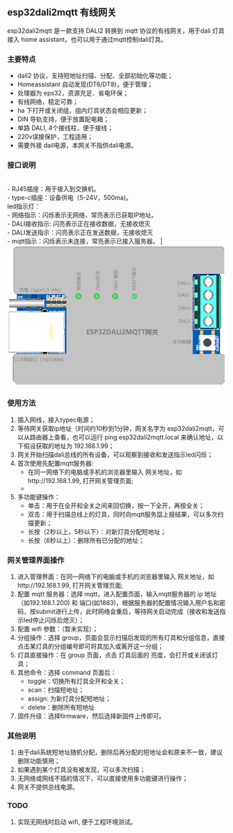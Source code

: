 ## esp32dali2mqtt 有线网关

esp32dali2mqtt 是一款支持 DALI2 转换到 mqtt 协议的有线网关，用于dali 灯具接入 home assistant，也可以用于通过mqtt控制dali灯具。

### 主要特点

- dali2 协议，支持短地址扫描、分配、全部初始化等功能；
- Homeassistant 自动发现(DT6/DT8)，便于管理；
- 处理器为 eps32，资源充足、省电环保；
- 有线网络，稳定可靠；
- ha 下打开或关闭组，组内灯具状态会相应更新；
- DIN 导轨支持，便于放置配电箱；
- 单路 DALI, 4个接线柱，便于接线；
- 220v误接保护，工程适用；
- 需要外接 dail电源，本网关不指供dali电源。

### 接口说明
<br> - RJ45插座：用于接入到交换机。<br> - type-c插座：设备供电（5-24V，500ma)。<br>led指示灯：<br>- 网络指示：闪烁表示无网络，常亮表示已获取IP地址。<br>- DALI接收指示: 闪亮表示正在接收数据，无接收熄灭<br> - DALI发送指示：闪亮表示正在发送数据，无接收熄灭 <br> - mqtt指示：闪烁表示未连接，常亮表示已接入服务器。 |  ![体积小巧](/res/esp32dali2mqtt.png )

### 使用方法
1. 插入网线，接入typec电源；
2. 等待网关获取ip地址（时间约10秒到1分钟，网关名字为 esp32dali2mqtt，可以从路由器上查看，也可以运行 ping esp32dali2mqtt.local 来确认地址，以下假设获取的地址为 192.168.1.99；
3. 网关开始扫描dali总线的所有设备，可以观察到接收和发送指示led闪烁；
3. 首次使用先配置mqtt服务器:
    - 在同一网络下的电脑或手机的浏览器里输入 网关地址，如http://192.168.1.99, 打开网关管理页面;
    - 
4. 多功能键操作：
    - 单击：用于在全开和全关之间来回切换，按一下全开，再按全关；
    - 双击：用于扫描总线上的灯具，同时向mqtt服务㗊上报结果，可以多次扫描更新；
    - 长按（2秒以上，5秒以下）：对新灯具分配短地址；
    - 长按（6秒以上）：删除所有已分配的地址；

### 网关管理界面操作
1. 进入管理界面：在同一网络下的电脑或手机的浏览器里输入 网关地址，如http://192.168.1.99, 打开网关管理页面;
2. 配置 mqtt 服务器：选择 mqtt，进入配置页面，输入mqtt服务器的 ip 地址（如192.168.1.200) 和 端口(如1883)，根据服务器的配置情况输入用户名和密码，按submit进行上传，此时网络会重启，等待网关启动完成（接收和发送指示led停止闪烁后熄灭）；
3. 配置 wifi 参数：（暂未实现）；
3. 分组操作：选择 group，页面会显示扫描后发现的所有灯具和分组信息，直接点击某灯具的分组编号即可将其加入或离开这一分组；
4. 灯具直接操作：在 group 页面，点击 灯具后面的 亮度，会打开或关闭该灯具；
5. 其他命令：选择 command 页面后：
    - toggle：切换所有灯具全开和全关；
    - scan：扫描短地址；
    - assign: 为新灯具分配短地址；
    - delete：删除所有短地址
6. 固件升级：选择firmware，然后选择新固件上传即可。

### 其他说明
1. 由于dali系统短地址随机分配，删除后再分配的短地址会和原来不一致，建议删除功能慎用；
2. 如果遇到某个灯具没有被发现，可以多次扫描；
3. 无网络或网线不插的情况下，可以直接使用多功能键进行操作；
4. 网关不提供总线电源。

### TODO
1. 实现无网线时启动 wifi, 便于工程环境测试。